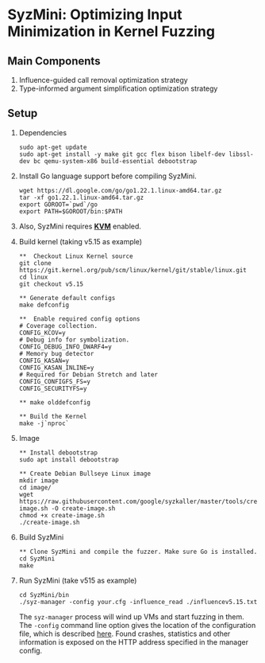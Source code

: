 # SyzMini: Optimizing Input Minimization in Kernel Fuzzing

## Main Components

1. Influence-guided call removal optimization strategy
2. Type-informed argument simplification optimization strategy

## Setup
1. Dependencies
    ```
    sudo apt-get update
    sudo apt-get install -y make git gcc flex bison libelf-dev libssl-dev bc qemu-system-x86 build-essential debootstrap
    ```

2. Install Go language support before compiling SyzMini.

    ```
    wget https://dl.google.com/go/go1.22.1.linux-amd64.tar.gz
    tar -xf go1.22.1.linux-amd64.tar.gz
    export GOROOT=`pwd`/go
    export PATH=$GOROOT/bin:$PATH
    ``` 

3. Also, SyzMini requires [**KVM**](https://help.ubuntu.com/community/KVM/Installation)  enabled.

4. Build kernel (taking v5.15 as example)

    ``` 
    **  Checkout Linux Kernel source
    git clone https://git.kernel.org/pub/scm/linux/kernel/git/stable/linux.git
    cd linux
    git checkout v5.15

    ** Generate default configs
    make defconfig

    **  Enable required config options
    # Coverage collection.
    CONFIG_KCOV=y
    # Debug info for symbolization.
    CONFIG_DEBUG_INFO_DWARF4=y
    # Memory bug detector
    CONFIG_KASAN=y
    CONFIG_KASAN_INLINE=y
    # Required for Debian Stretch and later
    CONFIG_CONFIGFS_FS=y
    CONFIG_SECURITYFS=y

    ** make olddefconfig

    ** Build the Kernel
    make -j`nproc`
    ``` 

5. Image

    ``` 
    ** Install debootstrap
    sudo apt install debootstrap

    ** Create Debian Bullseye Linux image
    mkdir image
    cd image/
    wget https://raw.githubusercontent.com/google/syzkaller/master/tools/create-image.sh -O create-image.sh
    chmod +x create-image.sh
    ./create-image.sh
    ``` 

6. Build SyzMini

    ```
    ** Clone SyzMini and compile the fuzzer. Make sure Go is installed.
    cd SyzMini
    make
    ```

7. Run SyzMini (take v515 as example)

    ```
    cd SyzMini/bin 
    ./syz-manager -config your.cfg -influence_read ./influencev5.15.txt
    ```

    The `syz-manager` process will wind up VMs and start fuzzing in them.
    The `-config` command line option gives the location of the configuration file, which is described [here](configuration.md).
    Found crashes, statistics and other information is exposed on the HTTP address specified in the manager config.

